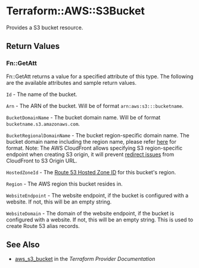 # Terraform::AWS::S3Bucket

Provides a S3 bucket resource.

## Return Values

### Fn::GetAtt

Fn::GetAtt returns a value for a specified attribute of this type. The following are the available attributes and sample return values.

`Id` - The name of the bucket.

`Arn` - The ARN of the bucket. Will be of format `arn:aws:s3:::bucketname`.

`BucketDomainName` - The bucket domain name. Will be of format `bucketname.s3.amazonaws.com`.

`BucketRegionalDomainName` - The bucket region-specific domain name. The bucket domain name including the region name, please refer [here](https://docs.aws.amazon.com/general/latest/gr/rande.html#s3_region) for format. Note: The AWS CloudFront allows specifying S3 region-specific endpoint when creating S3 origin, it will prevent [redirect issues](https://forums.aws.amazon.com/thread.jspa?threadID=216814) from CloudFront to S3 Origin URL.

`HostedZoneId` - The [Route 53 Hosted Zone ID](https://docs.aws.amazon.com/general/latest/gr/rande.html#s3_website_region_endpoints) for this bucket's region.

`Region` - The AWS region this bucket resides in.

`WebsiteEndpoint` - The website endpoint, if the bucket is configured with a website. If not, this will be an empty string.

`WebsiteDomain` - The domain of the website endpoint, if the bucket is configured with a website. If not, this will be an empty string. This is used to create Route 53 alias records.

## See Also

* [aws_s3_bucket](https://www.terraform.io/docs/providers/aws/r/s3_bucket.html) in the _Terraform Provider Documentation_